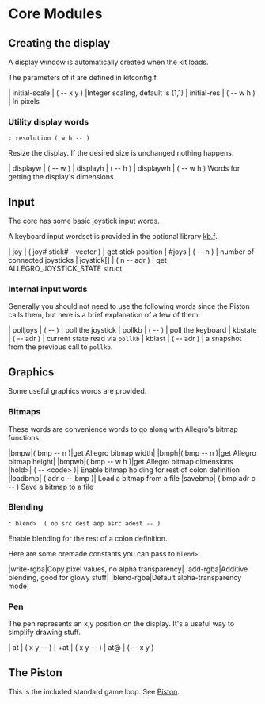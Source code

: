 # Core Modules

## Creating the display

A display window is automatically created when the kit loads.

The parameters of it are defined in kitconfig.f.

| initial-scale | ( -- x y )  |Integer scaling, default is (1,1)
| initial-res  | ( -- w h )  | In pixels

### Utility display words

```
: resolution ( w h -- )
```
Resize the display. If the desired size is unchanged nothing happens.

| displayw  | ( -- w )
| displayh  | ( -- h )
| displaywh | ( -- w h )
Words for getting the display's dimensions.

## Input

The core has some basic joystick input words.

A keyboard input wordset is provided in the optional library  [kb.f](kb.md).

| joy | ( joy# stick# - vector ) | get stick position
| #joys | ( -- n ) | number of connected joysticks
| joystick[] | ( n -- adr )  | get ALLEGRO_JOYSTICK_STATE struct

### Internal input words

Generally you should not need to use the following words since the Piston calls them, but here is a brief explanation of a few of them.

| polljoys | ( -- ) | poll the joystick
| pollkb | ( -- ) | poll the keyboard
| kbstate | ( -- adr ) | current state read via `pollkb`
| kblast | ( -- adr ) | a snapshot from the previous call to `pollkb`.


## Graphics

Some useful graphics words are provided.

### Bitmaps

These words are convenience words to go along with Allegro's bitmap functions.

|bmpw|( bmp -- n )|get Allegro bitmap width|
|bmph|( bmp -- n )|get Allegro bitmap height|
|bmpwh|( bmp -- w h )|get Allegro bitmap dimensions
|hold>| ( -- \<code\> )| Enable bitmap holding for rest of colon definition
|loadbmp| ( adr c -- bmp )| Load a bitmap from a file
|savebmp| ( bmp adr c -- ) Save a bitmap to a file

### Blending

```
: blend>  ( op src dest aop asrc adest -- )
```

Enable blending for the rest of a colon definition.

Here are some premade constants you can pass to `blend>`:

|write-rgba|Copy pixel values, no alpha transparency|
|add-rgba|Additive blending, good for glowy stuff|
|blend-rgba|Default alpha-transparency mode|

### Pen

The pen represents an x,y position on the display.   It's a useful way to simplify drawing stuff.


| at   | ( x y -- )
| +at  | ( x y -- )
| at@  | ( -- x y )



## The Piston
This is the included standard game loop.  See [Piston](piston.md).
